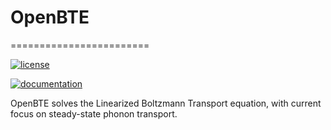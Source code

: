 # OpenBTE
========================



[![license](https://img.shields.io/github/license/romanodev/openbte?style=plastic)](https://github.com/romanodev/OpenBTE/blob/master/LICENSE)

[![documentation](https://readthedocs.org/projects/pip/badge/?version=latest&style=plastic)](https://openbte.readthedocs.io/en/latest/)

OpenBTE solves the Linearized Boltzmann Transport equation, with current focus on steady-state phonon transport.












